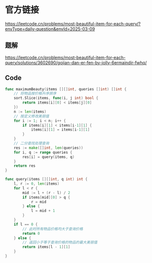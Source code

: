 # 官方链接
https://leetcode.cn/problems/most-beautiful-item-for-each-query/?envType=daily-question&envId=2025-03-09



## 题解
https://leetcode.cn/problems/most-beautiful-item-for-each-query/solutions/3602690/gojian-dan-er-fen-by-jolly-6ermaindir-fwhq/




## Code

```go
func maximumBeauty(items [][]int, queries []int) []int {
    // 将物品按价格升序排序
    sort.Slice(items, func(i, j int) bool {
        return items[i][0] < items[j][0]
    })
    n := len(items)
    // 按定义修改美丽值
    for i := 1; i < n; i++ {
        if items[i][1] < items[i-1][1] {
            items[i][1] = items[i-1][1]
        }
    }
    // 二分查找处理查询
    res := make([]int, len(queries))
    for i, q := range queries {
        res[i] = query(items, q)
    }
    return res
}

func query(items [][]int, q int) int {
    l, r := 0, len(items)
    for l < r {
        mid := l + (r - l) / 2
        if items[mid][0] > q {
            r = mid
        } else {
            l = mid + 1
        }
    }
    if l == 0 {
        // 此时所有物品价格均大于查询价格
        return 0
    } else {
        // 返回小于等于查询价格的物品的最大美丽值
        return items[l - 1][1]
    }
}

```

